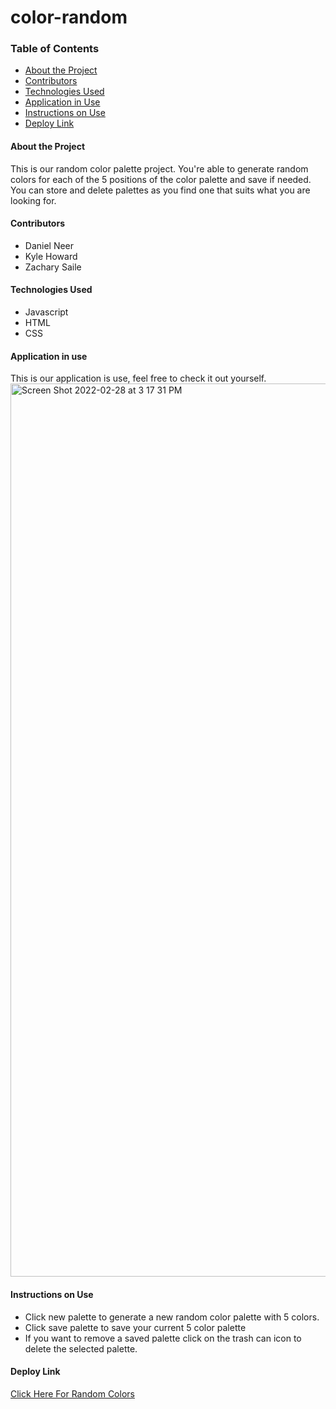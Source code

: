 # color-random

### Table of Contents
- [About the Project](#about-the-project)
- [Contributors](#contributors)
- [Technologies Used](#technologies-used)
- [Application in Use](#application-in-use)
- [Instructions on Use](#instructions-on-use)
- [Deploy Link](#deploy-link)

#### About the Project
This is our random color palette project.
You're able to generate random colors for each of the 5 positions of the color palette and save if needed.
You can store and delete palettes as you find one that suits what you are looking for.

#### Contributors
 - Daniel Neer
 - Kyle Howard
 - Zachary Saile

#### Technologies Used
- Javascript
- HTML
- CSS

#### Application in use
This is our application is use, feel free to check it out yourself.
<img width="1429" alt="Screen Shot 2022-02-28 at 3 17 31 PM" src="https://user-images.githubusercontent.com/92230099/156074946-8a112267-f5e3-421a-b65e-7b02e51f6e0b.png">

#### Instructions on Use
- Click new palette to generate a new random color palette with 5 colors.
- Click save palette to save your current 5 color palette
- If you want to remove a saved palette click on the trash can icon to delete the selected palette.

#### Deploy Link
 [Click Here For Random Colors](https://zwsaile.github.io/color-random/)
